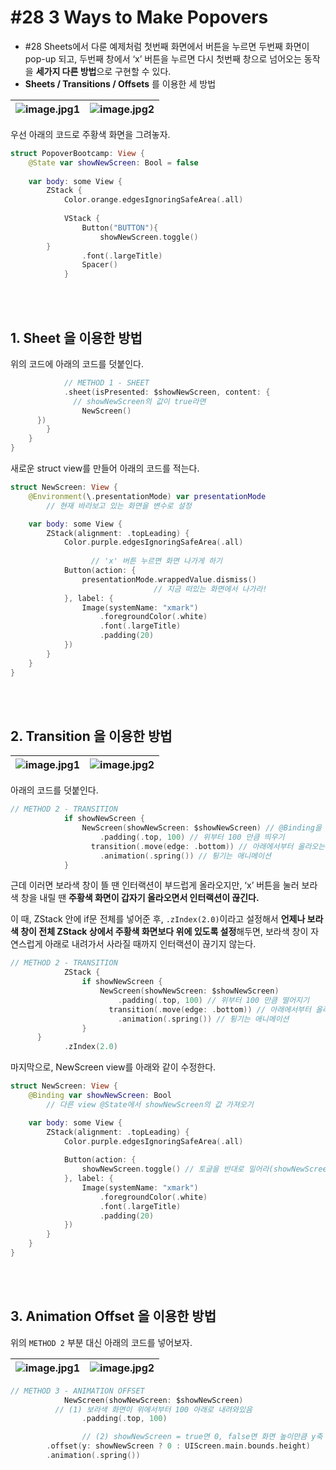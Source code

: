 # **#28 3 Ways to Make Popovers**

- #28 Sheets에서 다룬 예제처럼 첫번째 화면에서 버튼을 누르면 두번째 화면이 pop-up 되고, 두번째 창에서 ‘x’ 버튼을 누르면 다시 첫번째 창으로 넘어오는 동작을 **세가지 다른 방법**으로 구현할 수 있다.
- **Sheets / Transitions / Offsets** 를 이용한 세 방법

![image.jpg1](https://user-images.githubusercontent.com/126866283/235685283-7fcae2c2-77fc-4825-b4e2-b1aeeca02792.png) |![image.jpg2](https://user-images.githubusercontent.com/126866283/235685446-bd068d83-8734-4e1f-a18b-e42a54e2df6f.png)
--- | ---



우선 아래의 코드로 주황색 화면을 그려놓자.

```swift
struct PopoverBootcamp: View {
	@State var showNewScreen: Bool = false
    
	var body: some View {
		ZStack {
			Color.orange.edgesIgnoringSafeArea(.all)
            
			VStack {
				Button("BUTTON"){
					showNewScreen.toggle()
        }
				.font(.largeTitle)
				Spacer()
			}
```
<br>
<br>

## **1. Sheet 을 이용한 방법**

위의 코드에 아래의 코드를 덧붙인다.

```swift
			// METHOD 1 - SHEET
			.sheet(isPresented: $showNewScreen, content: {
			  // showNewScreen의 값이 true라면
				NewScreen()
      })
		}
	}
}
```

새로운 struct view를 만들어 아래의 코드를 적는다.

```swift
struct NewScreen: View {
    @Environment(\.presentationMode) var presentationMode
		// 현재 바라보고 있는 화면을 변수로 설정    

    var body: some View {
        ZStack(alignment: .topLeading) {
            Color.purple.edgesIgnoringSafeArea(.all)
            
			      // 'x' 버튼 누르면 화면 나가게 하기
            Button(action: {
                presentationMode.wrappedValue.dismiss()
								// 지금 떠있는 화면에서 나가라!
            }, label: {
                Image(systemName: "xmark")
                    .foregroundColor(.white)
                    .font(.largeTitle)
                    .padding(20)
            })
        }
    }
}
```
<br>
<br>

## **2. Transition 을 이용한 방법**

![image.jpg1](https://user-images.githubusercontent.com/126866283/235685283-7fcae2c2-77fc-4825-b4e2-b1aeeca02792.png) |![image.jpg2](https://user-images.githubusercontent.com/126866283/235686339-d093ce51-eb3f-4f7f-b810-5a0d2eb436f5.png)
--- | ---

아래의 코드를 덧붙인다.

```swift
// METHOD 2 - TRANSITION
			if showNewScreen {
				NewScreen(showNewScreen: $showNewScreen) // @Binding을 통해 
					.padding(.top, 100) // 위부터 100 만큼 띄우기
				  transition(.move(edge: .bottom)) // 아래에서부터 올라오는 움직임
				    .animation(.spring()) // 튕기는 애니메이션
			}
```

근데 이러면 보라색 창이 뜰 땐 인터랙션이 부드럽게 올라오지만, ‘x’ 버튼을 눌러 보라색 창을 내릴 땐 **주황색 화면이 갑자기 올라오면서 인터랙션이 끊긴다.**

이 때, ZStack 안에 if문 전체를 넣어준 후, `.zIndex(2.0)`이라고 설정해서 **언제나 보라색 창이 전체 ZStack 상에서 주황색 화면보다 위에 있도록 설정**해두면, 보라색 창이 자연스럽게 아래로 내려가서 사라질 때까지 인터랙션이 끊기지 않는다.

```swift
// METHOD 2 - TRANSITION
			ZStack {
				if showNewScreen {
					NewScreen(showNewScreen: $showNewScreen)
						.padding(.top, 100) // 위부터 100 만큼 떨어지기
					  transition(.move(edge: .bottom)) // 아래에서부터 올라오는 움직임
					    .animation(.spring()) // 튕기는 애니메이션
				}
      }
			.zIndex(2.0)
```

마지막으로, NewScreen view를 아래와 같이 수정한다.

```swift
struct NewScreen: View {
    @Binding var showNewScreen: Bool
		// 다른 view @State에서 showNewScreen의 값 가져오기  

    var body: some View {
        ZStack(alignment: .topLeading) {
            Color.purple.edgesIgnoringSafeArea(.all)
            
            Button(action: {
                showNewScreen.toggle() // 토글을 반대로 밀어라(showNewScreen = false)
            }, label: {
                Image(systemName: "xmark")
                    .foregroundColor(.white)
                    .font(.largeTitle)
                    .padding(20)
            })
        }
    }
}
```

<br>
<br>

## **3. Animation Offset 을 이용한 방법**

위의 `METHOD 2` 부분 대신 아래의 코드를 넣어보자.

![image.jpg1](https://user-images.githubusercontent.com/126866283/235686339-d093ce51-eb3f-4f7f-b810-5a0d2eb436f5.png) |![image.jpg2](https://user-images.githubusercontent.com/126866283/235685283-7fcae2c2-77fc-4825-b4e2-b1aeeca02792.png)
--- | ---



```swift
// METHOD 3 - ANIMATION OFFSET
			NewScreen(showNewScreen: $showNewScreen)
	      // (1) 보라색 화면이 위에서부터 100 아래로 내려와있음
				.padding(.top, 100) 

				// (2) showNewScreen = true면 0, false면 화면 높이만큼 y축 방향으로 내려라!
        .offset(y: showNewScreen ? 0 : UIScreen.main.bounds.height)
        .animation(.spring())
```
